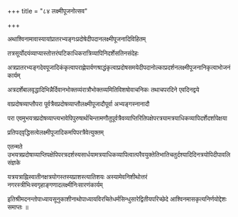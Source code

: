 +++
title = "८४ लक्ष्मीपूजनोत्सव"

+++

अथाश्विनामावास्यायांप्रातरभ्यङ्गःप्रदोषेदीपदानलक्ष्मीपूजनादिविहितम्

तत्रसूर्योदयंव्याप्यास्तोत्तरंघटिकाधिकरात्रिव्यापिनिदर्शेसतिनसंदेहः

अत्रप्रातरभ्यङ्गदेवपूजादिकंकृत्वापराह्णेपार्वणश्राद्धंकृत्वाप्रदोषसमयेदीपदानोल्काप्रदर्शनलक्ष्मीपूजनानिकृत्वाभोजनंकार्यम्

अत्रदर्शेबालवृद्धादिभिन्नैर्दिवानभोक्तव्यंरात्रौभोक्तव्यमितिविशषोवाचनिकः तथाचपरदिने एवदिनद्वये

वाप्रदोषव्याप्तौपरा पूर्वत्रैवप्रदोषव्याप्तौलक्ष्मीपूजादौपूर्वा अभ्यङ्गस्नानादौ

परा एवमुभयत्रप्रदोषव्याप्त्यभावेपिपुरुषार्थचिन्तामणौतुपूर्वत्रैवव्याप्तिरितिपक्षेपरत्रयामत्रयाधिकव्यापिदर्शेदर्शापेक्षया

प्रतिपद्‌वृद्धिसत्वेलक्ष्मीपूजादिकमपिपरत्रैवेत्युक्तम्

एतन्मते उभयत्रप्रदोषाव्याप्तिपक्षेपिपरत्रदर्शस्यसार्धयामत्रयाधिकव्यापित्वात्परैवयुक्तेतिभातिचतुर्दश्यादिदिनत्रयोपिदीपावलिसंज्ञके

यत्रयत्राह्निस्वातीनक्षत्रयोगस्तस्यप्राशस्त्यातिशयः अस्यामेवनिशीथोत्तरं नगरस्त्रीभिःस्वगृहाङ्गणादलक्ष्मीनिःसारणंकार्यम्

इतिश्रीमदनन्तोपाध्यायसूनुकाशीनाथोपाध्यायविरचितेधर्मसिन्धुसारेद्वितीयपरिच्छेदे आश्विनमासकृत्यनिर्णयोद्देशः समाप्तः ॥
